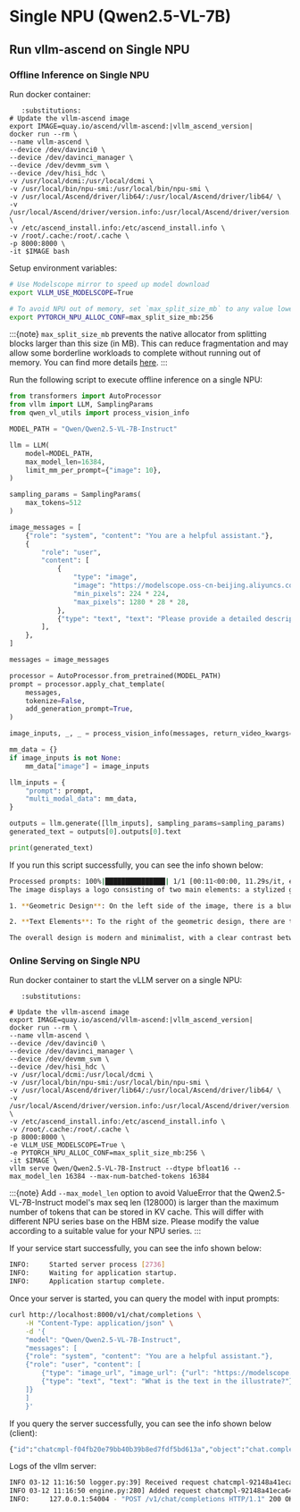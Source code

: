 # Single NPU (Qwen2.5-VL-7B)

## Run vllm-ascend on Single NPU

### Offline Inference on Single NPU

Run docker container:

```{code-block} bash
   :substitutions:
# Update the vllm-ascend image
export IMAGE=quay.io/ascend/vllm-ascend:|vllm_ascend_version|
docker run --rm \
--name vllm-ascend \
--device /dev/davinci0 \
--device /dev/davinci_manager \
--device /dev/devmm_svm \
--device /dev/hisi_hdc \
-v /usr/local/dcmi:/usr/local/dcmi \
-v /usr/local/bin/npu-smi:/usr/local/bin/npu-smi \
-v /usr/local/Ascend/driver/lib64/:/usr/local/Ascend/driver/lib64/ \
-v /usr/local/Ascend/driver/version.info:/usr/local/Ascend/driver/version.info \
-v /etc/ascend_install.info:/etc/ascend_install.info \
-v /root/.cache:/root/.cache \
-p 8000:8000 \
-it $IMAGE bash
```

Setup environment variables:

```bash
# Use Modelscope mirror to speed up model download
export VLLM_USE_MODELSCOPE=True

# To avoid NPU out of memory, set `max_split_size_mb` to any value lower than you need to allocate for Qwen2.5-7B-Instruct
export PYTORCH_NPU_ALLOC_CONF=max_split_size_mb:256
```

:::{note}
`max_split_size_mb` prevents the native allocator from splitting blocks larger than this size (in MB). This can reduce fragmentation and may allow some borderline workloads to complete without running out of memory. You can find more details [<u>here</u>](https://www.hiascend.com/document/detail/zh/CANNCommunityEdition/800alpha003/apiref/envref/envref_07_0061.html).
:::

Run the following script to execute offline inference on a single NPU:

```python
from transformers import AutoProcessor
from vllm import LLM, SamplingParams
from qwen_vl_utils import process_vision_info

MODEL_PATH = "Qwen/Qwen2.5-VL-7B-Instruct"

llm = LLM(
    model=MODEL_PATH,
    max_model_len=16384,
    limit_mm_per_prompt={"image": 10},
)

sampling_params = SamplingParams(
    max_tokens=512
)

image_messages = [
    {"role": "system", "content": "You are a helpful assistant."},
    {
        "role": "user",
        "content": [
            {
                "type": "image",
                "image": "https://modelscope.oss-cn-beijing.aliyuncs.com/resource/qwen.png",
                "min_pixels": 224 * 224,
                "max_pixels": 1280 * 28 * 28,
            },
            {"type": "text", "text": "Please provide a detailed description of this image"},
        ],
    },
]

messages = image_messages

processor = AutoProcessor.from_pretrained(MODEL_PATH)
prompt = processor.apply_chat_template(
    messages,
    tokenize=False,
    add_generation_prompt=True,
)

image_inputs, _, _ = process_vision_info(messages, return_video_kwargs=True)

mm_data = {}
if image_inputs is not None:
    mm_data["image"] = image_inputs

llm_inputs = {
    "prompt": prompt,
    "multi_modal_data": mm_data,
}

outputs = llm.generate([llm_inputs], sampling_params=sampling_params)
generated_text = outputs[0].outputs[0].text

print(generated_text)

```

If you run this script successfully, you can see the info shown below:

```bash
Processed prompts: 100%|███████████████| 1/1 [00:11<00:00, 11.29s/it, est. speed input: 9.48 toks/s, output: 20.55 toks/s]
The image displays a logo consisting of two main elements: a stylized geometric design and a pair of text elements.

1. **Geometric Design**: On the left side of the image, there is a blue geometric design that appears to be made up of interconnected shapes. These shapes resemble a network or a complex polygonal structure, possibly hinting at a technological or interconnected theme. The design is monochromatic and uses only blue as its color, which could be indicative of a specific brand or company.

2. **Text Elements**: To the right of the geometric design, there are two lines of text. The first line reads "TONGYI" in a sans-serif font, with the "YI" part possibly being capitalized. The second line reads "Qwen" in a similar sans-serif font, but in a smaller size.

The overall design is modern and minimalist, with a clear contrast between the geometric and textual elements. The use of blue for the geometric design could suggest themes of technology, connectivity, or innovation, which are common associations with the color blue in branding. The simplicity of the design makes it easily recognizable and memorable.
```

### Online Serving on Single NPU

Run docker container to start the vLLM server on a single NPU:

```{code-block} bash
   :substitutions:

# Update the vllm-ascend image
export IMAGE=quay.io/ascend/vllm-ascend:|vllm_ascend_version|
docker run --rm \
--name vllm-ascend \
--device /dev/davinci0 \
--device /dev/davinci_manager \
--device /dev/devmm_svm \
--device /dev/hisi_hdc \
-v /usr/local/dcmi:/usr/local/dcmi \
-v /usr/local/bin/npu-smi:/usr/local/bin/npu-smi \
-v /usr/local/Ascend/driver/lib64/:/usr/local/Ascend/driver/lib64/ \
-v /usr/local/Ascend/driver/version.info:/usr/local/Ascend/driver/version.info \
-v /etc/ascend_install.info:/etc/ascend_install.info \
-v /root/.cache:/root/.cache \
-p 8000:8000 \
-e VLLM_USE_MODELSCOPE=True \
-e PYTORCH_NPU_ALLOC_CONF=max_split_size_mb:256 \
-it $IMAGE \
vllm serve Qwen/Qwen2.5-VL-7B-Instruct --dtype bfloat16 --max_model_len 16384 --max-num-batched-tokens 16384
```

:::{note}
Add `--max_model_len` option to avoid ValueError that the Qwen2.5-VL-7B-Instruct model's max seq len (128000) is larger than the maximum number of tokens that can be stored in KV cache. This will differ with different NPU series base on the HBM size. Please modify the value according to a suitable value for your NPU series.
:::

If your service start successfully, you can see the info shown below:

```bash
INFO:     Started server process [2736]
INFO:     Waiting for application startup.
INFO:     Application startup complete.
```

Once your server is started, you can query the model with input prompts:

```bash
curl http://localhost:8000/v1/chat/completions \
    -H "Content-Type: application/json" \
    -d '{
    "model": "Qwen/Qwen2.5-VL-7B-Instruct",
    "messages": [
    {"role": "system", "content": "You are a helpful assistant."},
    {"role": "user", "content": [
        {"type": "image_url", "image_url": {"url": "https://modelscope.oss-cn-beijing.aliyuncs.com/resource/qwen.png"}},
        {"type": "text", "text": "What is the text in the illustrate?"}
    ]}
    ]
    }'
```

If you query the server successfully, you can see the info shown below (client):

```bash
{"id":"chatcmpl-f04fb20e79bb40b39b8ed7fdf5bd613a","object":"chat.completion","created":1741749149,"model":"Qwen/Qwen2.5-VL-7B-Instruct","choices":[{"index":0,"message":{"role":"assistant","reasoning_content":null,"content":"The text in the illustration reads \"TONGYI Qwen.\"","tool_calls":[]},"logprobs":null,"finish_reason":"stop","stop_reason":null}],"usage":{"prompt_tokens":74,"total_tokens":89,"completion_tokens":15,"prompt_tokens_details":null},"prompt_logprobs":null}
```

Logs of the vllm server:

```bash
INFO 03-12 11:16:50 logger.py:39] Received request chatcmpl-92148a41eca64b6d82d3d7cfa5723aeb: prompt: '<|im_start|>system\nYou are a helpful assistant.<|im_end|>\n<|im_start|>user\n<|vision_start|><|image_pad|><|vision_end|>\nWhat is the text in the illustrate?<|im_end|>\n<|im_start|>assistant\n', params: SamplingParams(n=1, presence_penalty=0.0, frequency_penalty=0.0, repetition_penalty=1.0, temperature=1.0, top_p=1.0, top_k=-1, min_p=0.0, seed=None, stop=[], stop_token_ids=[], bad_words=[], include_stop_str_in_output=False, ignore_eos=False, max_tokens=16353, min_tokens=0, logprobs=None, prompt_logprobs=None, skip_special_tokens=True, spaces_between_special_tokens=True, truncate_prompt_tokens=None, guided_decoding=None), prompt_token_ids: None, lora_request: None, prompt_adapter_request: None.
INFO 03-12 11:16:50 engine.py:280] Added request chatcmpl-92148a41eca64b6d82d3d7cfa5723aeb.
INFO:     127.0.0.1:54004 - "POST /v1/chat/completions HTTP/1.1" 200 OK
```